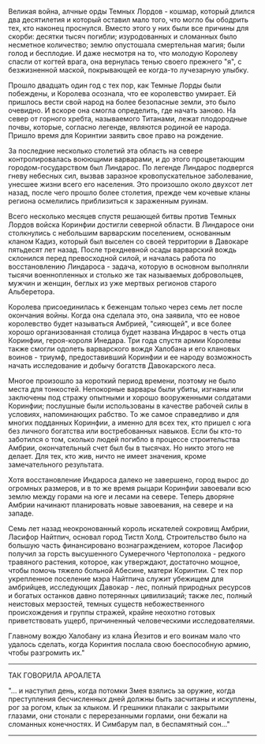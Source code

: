 Великая война, алчные орды Темных Лордов - кошмар, который длился два десятилетия и который оставил мало того, что могло бы ободрить тех, кто наконец проснулся. Вместо этого у них были все причины для скорби: десятки тысяч погибли; изуродованных и сломанных было несметное количество; землю опустошала смертельная магия; были голод и бесплодие. И даже несмотря на то, что молодую Королеву спасли от когтей врага, она вернулась тенью своего прежнего "я", с безжизненной маской, покрывающей ее когда-то лучезарную улыбку.

Прошло двадцать один год с тех пор, как Темные Лорды были побеждены, и Королева осознала, что ее королевство умирает. Ей пришлось вести свой народ на более безопасные земли, это было очевидно. И вскоре она смогла определить, где начать заново. На север от горного хребта, называемого Титанами, лежат плодородные почвы, которые, согласно легенде, являются родиной ее народа. Пришло время для Коринтии заявить свое право на рождение.

За последние несколько столетий эта область на севере контролировалась воюющими варварами, и до этого процветающим городом-государством был Линдарос. По легенде Линдарос подвергся гневу небесных сил, вызвав заразное кровопускательное заболевание, унесшее жизни всего его населения. Это произошло около двухсот лет назад, после чего прошло более столетия, прежде чем кочевые кланы региона осмелились приблизиться к зараженным руинам.

Всего несколько месяцев спустя решающей битвы против Темных Лордов войска Коринфии достигли северной области. В Линдаросе они столкнулись с небольшим варварским поселением, основанным кланом Кадиз, который был выселен со своей территории в Давокаре пятьдесят лет назад. После трехдневной осады варварский вождь склонился перед превосходной силой, и началась работа по восстановлению Линдароса - задача, которую в основном выполняли тысячи военнопленных и столько же так называемых добровольцев, мужчин и женщин, беглых из уже мертвых регионов старого Альберетора.

Королева присоединилась к беженцам только через семь лет после окончания войны. Когда она сделала это, она заявила, что ее новое королевство будет называться Амбрией, "сияющей", и все более хорошо организованная столица будет названа Индарос в честь отца Коринфии, героя-короля Инедара. Три года спустя армии Королевы также смогли одолеть варварского вождя Халобана и его клановых воинов - триумф, предоставивший Коринфии и ее народу возможность начать исследование и добычу богатств Давокарского леса.

Многое произошло за короткий период времени, поэтому не было места для тонкостей. Непокорные варвары были убиты, изгнаны или заключены под стражу опытными и хорошо вооруженными солдатами Коринфии; послушные были использованы в качестве рабочей силы в условиях, напоминающих рабство. То же самое справедливо и для многих подданных Коринфии, а именно для всех тех, кто пришел с юга без личного богатства или востребованных навыков. Если бы кто-то заботился о том, сколько людей погибло в процессе строительства Амбрии, окончательный счет был бы в тысячах. Но никто этого не делает. Для тех, кто жив, ничто не имеет значения, кроме замечательного результата.

Хотя восстановление Индароса далеко не завершено, город вырос до огромных размеров, и в то же время рыцари Коринфии завоевали всю землю между горами на юге и лесами на севере. Теперь дворяне Амбрии начинают планировать новые завоевания, на севере и на западе.

Семь лет назад неокронованный король искателей сокровищ Амбрии, Ласифор Найтпич, основал город Тистл Холд. Строительство было на большую часть финансировано вознаграждением, которое Ласифор получил за горсть высушенного Сумеречного Чертополоха - редкого травяного растения, которое, как утверждают, достаточно мощное, чтобы помочь тяжело больной Абесине, матери Коринтии. С тех пор укрепленное поселение мэра Найтпича служит убежищем для амбрийцев, исследующих Давокар - лес, полный природных ресурсов и богатых останков давно потерянных цивилизаций; также лес, полный неистовых мерзостей, темных существ небожественного происхождения и группы стражей, крайне неохотно готовых приветствовать ущерб, причиненный человеческими исследователями.

Главному вождю Халобану из клана Йезитов и его воинам мало что удалось сделать, 
когда Коринтия послала  свою боеспособную армию,  чтобы разгромить их."

----
ТАК ГОВОРИЛА АРОАЛЕТА

"... и наступил день, когда потомки Змея взялись за оружие, когда преступления бесчисленных дней должны быть засчитаны и искуплены, рог за рогом, клык за клыком.
И грешники плакали с закрытыми глазами, они  стонали с перерезанными 
горлами, они бежали на  сломанных конечностях. И  Симбарум пал, в беспамятный 
сон..."

----
  



